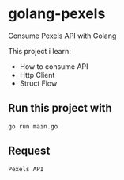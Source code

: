 
# golang-pexels
Consume Pexels API with Golang

This project i learn:
-	How to consume API
-	Http Client
-	Struct Flow

## Run this project with

    go run main.go

## Request
		

    Pexels API
    
